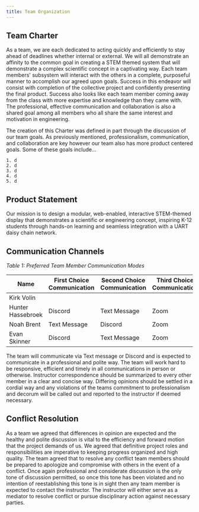 ```yaml
---
title: Team Organization
---
```


## Team Charter

As a team, we are each dedicated to acting quickly and efficiently to stay ahead of deadlines whether internal
or external. We will all demonstrate an affinity to the common goal in creating a STEM themed system that will 
demonstrate a complex scientific concept in a captivating way. Each team members' subsystem will interact with 
the others in a complete, purposeful manner to accomplish our agreed upon goals. Success in this endeavor will consist with completion of the collective project and confidently presenting the final product. Success also looks like each team member coming away from the class with more expertise and knowledge than they came with. The professional, effective communication and collaboration is also a shared goal among all members who all share the same interest and motivation in engineering.

The creation of this Charter was defined in part through the discussion of our team goals. As previously mentioned, professionalism, communication, and collaboration are key however our team also has more product centered goals. Some of these goals include...

    1. d
    2. d
    3. d
    4. d
    5. d

## Product Statement

Our mission is to design a modular, web-enabled, interactive STEM-themed display that demonstrates a 
scientific or engineering concept, inspiring K-12 students through hands-on learning and seamless 
integration with a UART daisy chain network.

## Communication Channels

_Table 1: Preferred Team Member Communication Modes_

| Name      | First Choice Communication | Second Choice Communication | Third Choice Communication |
|-----------|-----------------------------|-----------------------------|----------------------------|
| Kirk Volin  |                             |                             |                            |
| Hunter Hassebroek|    Discord     | Text Message     |     Zoom | 
| Noah Brent  |     Text Message     |     Discord     |     Zoom     |
| Evan Skinner  |  Discord  |    Text Message    |      Zoom       |

The team will communicate via Text message or Discord and is expected to communicate in a professional 
and polite way. The team will work hard to be responsive, efficient and timely in all communications 
in person or otherwise. Instructor correspondence should be summarized to every other member in a 
clear and concise way. Differing opinions should be settled in a cordial way and any violations of the 
teams commitment to professionalism and decorum will be called out and reported to the instructor if 
deemed necessary.


## Conflict Resolution

As a team we agreed that differences in opinion are expected and the healthy and polite discussion is vital 
to the efficiency and forward motion that the project demands of us. We agreed that definitive project roles 
and responsibilities are imperative to keeping progress organized and high quality. The team agreed that to 
resolve any conflict team members should be prepared to apologize and compromise with others in the event of 
a conflict. Once again professional and considerate discussion is the only tone of discussion permitted, so 
once this tone has been violated and no intention of reestablishing this tone is in sight then any team member 
is expected to contact the instructor. The instructor will either serve as a mediator to resolve conflict or 
pursue disciplinary action against necessary parties.


